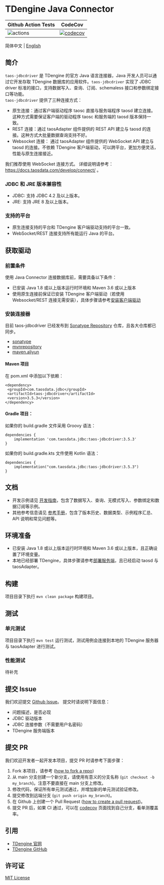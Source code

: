 # TDengine Java Connector

| Github Action Tests                                                                                  | CodeCov                                                                                                                                               |
| ---------------------------------------------------------------------------------------------------- | ----------------------------------------------------------------------------------------------------------------------------------------------------- |
| ![actions](https://github.com/taosdata/taos-connector-jdbc/actions/workflows/version3.yml/badge.svg) | [![codecov](https://codecov.io/gh/taosdata/taos-connector-jdbc/graph/badge.svg?token=GQRD9WCQ64)](https://codecov.io/gh/taosdata/taos-connector-jdbc) |


简体中文 | [English](./README.md)

## 简介

`taos-jdbcdriver` 是 TDengine 的官方 Java 语言连接器，Java 开发人员可以通过它开发存取 TDengine 数据库的应用软件。`taos-jdbcdriver` 实现了 JDBC driver 标准的接口，支持数据写入、查询、订阅、schemaless 接口和参数绑定接口等功能。  
`taos-jdbcdriver` 提供了三种连接方式：
- 原生连接：通过客户端驱动程序 taosc 直接与服务端程序 taosd 建立连接。这种方式需要保证客户端的驱动程序 taosc 和服务端的 taosd 版本保持一致。
- REST 连接：通过 taosAdapter 组件提供的 REST API 建立与 taosd 的连接。这种方式大批量数据查询支持不好。
- Websocket 连接： 通过 taosAdapter 组件提供的 WebSocket API 建立与 taosd 的连接。不依赖 TDengine 客户端驱动，可以跨平台，更加方便灵活，性能与原生连接接近。  

我们推荐使用 WebSocket 连接方式。 详细说明请参考：https://docs.taosdata.com/develop/connect/ 。


### JDBC 和 JRE 版本兼容性
- JDBC: 支持 JDBC 4.2 及以上版本。
- JRE: 支持 JRE 8 及以上版本。

### 支持的平台
- 原生连接支持的平台和 TDengine 客户端驱动支持的平台一致。
- WebSocket/REST 连接支持所有能运行 Java 的平台。


## 获取驱动

### 前置条件

使用 Java Connector 连接数据库前，需要具备以下条件：

- 已安装 Java 1.8 或以上版本运行时环境和 Maven 3.6 或以上版本
- 使用原生连接前保证已安装 TDengine 客户端驱动（若使用 Websocket/REST 连接无需安装），具体步骤请参考[安装客户端驱动](https://docs.taosdata.com/connector/#安装客户端驱动)

### 安装连接器

目前 taos-jdbcdriver 已经发布到 [Sonatype Repository](https://search.maven.org/artifact/com.taosdata.jdbc/taos-jdbcdriver) 仓库，且各大仓库都已同步。

- [sonatype](https://search.maven.org/artifact/com.taosdata.jdbc/taos-jdbcdriver)
- [mvnrepository](https://mvnrepository.com/artifact/com.taosdata.jdbc/taos-jdbcdriver)
- [maven.aliyun](https://maven.aliyun.com/mvn/search)

#### Maven 项目
在 pom.xml 中添加以下依赖：

```xml-dtd
<dependency>
 <groupId>com.taosdata.jdbc</groupId>
 <artifactId>taos-jdbcdriver</artifactId>
 <version>3.5.3</version>
</dependency>
```

#### Gradle 项目：
如果你的 build.gradle 文件采用 Groovy 语法：
  ```xml-dtd
  dependencies {
      implementation 'com.taosdata.jdbc:taos-jdbcdriver:3.5.3'
  }
  ```

如果你的 build.gradle.kts 文件使用 Kotlin 语法：
  ```xml-dtd
  dependencies {
      implementation("com.taosdata.jdbc:taos-jdbcdriver:3.5.3")
  }
  ```

## 文档
- 开发示例请见 [开发指南](https://docs.taosdata.com/develop/)，包含了数据写入、查询、无模式写入、参数绑定和数据订阅等示例。
- 其他参考信息请见 [参考手册](https://docs.taosdata.com/reference/connector/java/)，包含了版本历史、数据类型、示例程序汇总、API 说明和常见问题等。



## 环境准备

- 已安装 Java 1.8 或以上版本运行时环境和 Maven 3.6 或以上版本，且正确设置了环境变量。
- 本地已经部署 TDengine，具体步骤请参考[部署服务端](https://docs.taosdata.com/get-started/package/)，且已经启动 taosd 与 taosAdapter。

## 构建

项目目录下执行 `mvn clean package` 构建项目。

## 测试
### 单元测试

项目目录下执行 `mvn test` 运行测试，测试用例会连接到本地的 TDengine 服务器与 taosAdapter 进行测试。
### 性能测试
待补充

## 提交 Issue
我们欢迎提交 [Github Issue](https://github.com/taosdata/taos-connector-jdbc/issues/new?template=Blank+issue)。 提交时请说明下面信息：
- 问题描述，是否必现
- JDBC 驱动版本
- JDBC 连接参数（不需要用户名密码）
- TDengine 服务端版本

## 提交 PR
我们欢迎开发者一起开发本项目，提交 PR 时请参考下面步骤：
1. Fork 本项目，请参考 ([how to fork a repo](https://docs.github.com/en/get-started/quickstart/fork-a-repo))
1. 从 main 分支创建一个新分支，请使用有意义的分支名称 (`git checkout -b my_branch`)。注意不要直接在 main 分支上修改。
1. 修改代码，保证所有单元测试通过，并增加新的单元测试验证修改。
1. 提交修改到远端分支 (`git push origin my_branch`)。
1. 在 Github 上创建一个 Pull Request ([how to create a pull request](https://docs.github.com/en/pull-requests/collaborating-with-pull-requests/proposing-changes-to-your-work-with-pull-requests/creating-a-pull-request))。
1. 提交 PR 后，如果 CI 通过，可以在 [codecov](https://app.codecov.io/gh/taosdata/taos-connector-jdbc/) 页面找到自己分支，看单测覆盖率。

## 引用

- [TDengine 官网](https://www.taosdata.com/)
- [TDengine GitHub](https://github.com/taosdata/TDengine)

## 许可证

[MIT License](./LICENSE)
